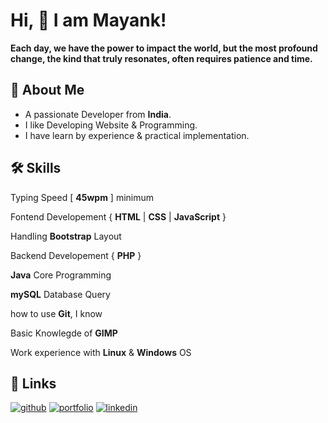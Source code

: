 <!-- प्रतिदिनं वयं जगत् परिवर्तयामः। परन्तु जगत् परिवर्तयितुं सम्यक् मार्गः, तत् प्रभावं अधिकतया चिन्तयति यत् अधिकं समयं लभते। -->

# Hi, 👋  I am Mayank!

__Each day, we have the power to impact the world, but the most profound change, the kind that truly resonates, often requires patience and time.__


## 🚀 About Me

-   A passionate Developer from **India**.
-   I like Developing Website & Programming.
-   I have learn by experience & practical implementation.

## 🛠 Skills

Typing Speed [ __45wpm__ ] minimum 

Fontend Developement { __HTML__ | __CSS__ | __JavaScript__ }

Handling __Bootstrap__ Layout

Backend Developement { __PHP__ }

__Java__ Core Programming

__mySQL__ Database Query

how to use __Git__, I know

Basic Knowlegde of __GIMP__

Work experience with __Linux__ & __Windows__ OS

## 🔗 Links

[![github](https://img.shields.io/badge/github-1DA1F2?style=for-the-badge&logo=github&logoColor=white)](https://github.io/MayankDevil/)
[![portfolio](https://img.shields.io/badge/my_portfolio-000?style=for-the-badge&logo=ko-fi&logoColor=white)](https://mastermayank.w3spaces.com/)
[![linkedin](https://img.shields.io/badge/linkedin-0A66C2?style=for-the-badge&logo=linkedin&logoColor=white)](https://www.linkedin.com/in/MasterMayank/)

<!-- author is mayank -->
